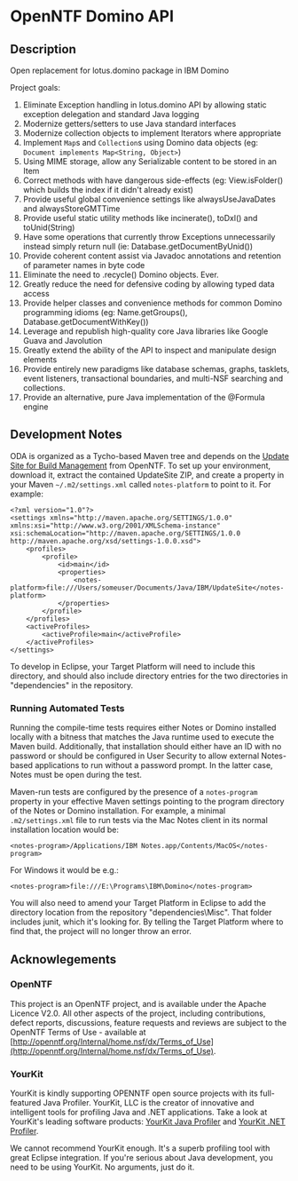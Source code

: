 # OpenNTF Domino API

## Description

Open replacement for lotus.domino package in IBM Domino

Project goals:

1. Eliminate Exception handling in lotus.domino API by allowing static exception delegation and standard Java logging
2. Modernize getters/setters to use Java standard interfaces
3. Modernize collection objects to implement Iterators where appropriate
4. Implement `Map`s and `Collection`s using Domino data objects (eg: `Document implements Map<String, Object>`)
5. Using MIME storage, allow any Serializable content to be stored in an Item
6. Correct methods with have dangerous side-effects (eg: View.isFolder() which builds the index if it didn't already exist)
7. Provide useful global convenience settings like alwaysUseJavaDates and alwaysStoreGMTTime
8. Provide useful static utility methods like incinerate(), toDxl() and toUnid(String)
9. Have some operations that currently throw Exceptions unnecessarily instead simply return null (ie: Database.getDocumentByUnid())
10. Provide coherent content assist via Javadoc annotations and retention of parameter names in byte code
11. Eliminate the need to .recycle() Domino objects. Ever.
12. Greatly reduce the need for defensive coding by allowing typed data access
13. Provide helper classes and convenience methods for common Domino programming idioms (eg: Name.getGroups(), Database.getDocumentWithKey())
14. Leverage and republish high-quality core Java libraries like Google Guava and Javolution
15. Greatly extend the ability of the API to inspect and manipulate design elements
16. Provide entirely new paradigms like database schemas, graphs, tasklets, event listeners, transactional boundaries, and multi-NSF searching and collections.
17. Provide an alternative, pure Java implementation of the @Formula engine

## Development Notes

ODA is organized as a Tycho-based Maven tree and depends on the [Update Site for Build Management](https://openntf.org/main.nsf/project.xsp?r=project/IBM%20Domino%20Update%20Site%20for%20Build%20Management) from OpenNTF. To set up your environment, download it, extract the contained UpdateSite ZIP, and create a property in your Maven `~/.m2/settings.xml` called `notes-platform` to point to it. For example:

    <?xml version="1.0"?>
    <settings xmlns="http://maven.apache.org/SETTINGS/1.0.0" xmlns:xsi="http://www.w3.org/2001/XMLSchema-instance" xsi:schemaLocation="http://maven.apache.org/SETTINGS/1.0.0 http://maven.apache.org/xsd/settings-1.0.0.xsd">
        <profiles>
            <profile>
                <id>main</id>
                <properties>
                    <notes-platform>file:///Users/someuser/Documents/Java/IBM/UpdateSite</notes-platform>
                </properties>
            </profile>
        </profiles>
        <activeProfiles>
            <activeProfile>main</activeProfile>
        </activeProfiles>
    </settings>

To develop in Eclipse, your Target Platform will need to include this directory, and should also include directory entries for the two directories in "dependencies" in the repository.

### Running Automated Tests

Running the compile-time tests requires either Notes or Domino installed locally with a bitness that matches the Java runtime used to execute the Maven build. Additionally, that installation should either have an ID with no password or should be configured in User Security to allow external Notes-based applications to run without a password prompt. In the latter case, Notes must be open during the test.

Maven-run tests are configured by the presence of a `notes-program` property in your effective Maven settings pointing to the program directory of the Notes or Domino installation. For example, a minimal `.m2/settings.xml` file to run tests via the Mac Notes client in its normal installation location would be:

	<notes-program>/Applications/IBM Notes.app/Contents/MacOS</notes-program>

For Windows it would be e.g.:

	<notes-program>file:///E:\Programs\IBM\Domino</notes-program>

You will also need to amend your Target Platform in Eclipse to add the directory location from the repository "dependencies\Misc". That folder includes junit, which it's looking for. By telling the Target Platform where to find that, the project will no longer throw an error.

## Acknowlegements

### OpenNTF
This project is an OpenNTF project, and is available under the Apache Licence V2.0. All other aspects of the project, including contributions, defect reports, discussions, feature requests and reviews are subject to the OpenNTF Terms of Use - available at [http://openntf.org/Internal/home.nsf/dx/Terms_of_Use](http://openntf.org/Internal/home.nsf/dx/Terms_of_Use).

### YourKit
YourKit is kindly supporting OPENNTF open source projects with its full-featured Java Profiler.
YourKit, LLC is the creator of innovative and intelligent tools for profiling
Java and .NET applications. Take a look at YourKit's leading software products:
<a href="http://www.yourkit.com/java/profiler/index.jsp">YourKit Java Profiler</a> and
<a href="http://www.yourkit.com/.net/profiler/index.jsp">YourKit .NET Profiler</a>.

We cannot recommend YourKit enough. It's a superb profiling tool with great Eclipse integration. If you're serious about Java development, you need to be using YourKit. No arguments, just do it.
